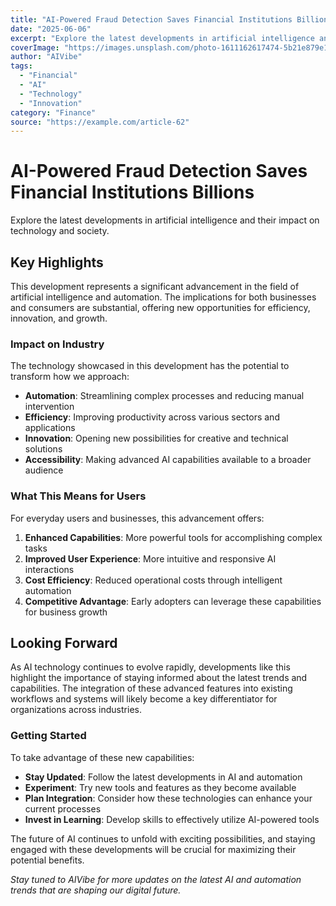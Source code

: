 ```yaml
---
title: "AI-Powered Fraud Detection Saves Financial Institutions Billions"
date: "2025-06-06"
excerpt: "Explore the latest developments in artificial intelligence and their impact on technology and society."
coverImage: "https://images.unsplash.com/photo-1611162617474-5b21e879e113?w=800&h=400&fit=crop&auto=format"
author: "AIVibe"
tags:
  - "Financial"
  - "AI"
  - "Technology"
  - "Innovation"
category: "Finance"
source: "https://example.com/article-62"
---
```


# AI-Powered Fraud Detection Saves Financial Institutions Billions


Explore the latest developments in artificial intelligence and their impact on technology and society.

## Key Highlights

This development represents a significant advancement in the field of artificial intelligence and automation. The implications for both businesses and consumers are substantial, offering new opportunities for efficiency, innovation, and growth.

### Impact on Industry

The technology showcased in this development has the potential to transform how we approach:

- **Automation**: Streamlining complex processes and reducing manual intervention
- **Efficiency**: Improving productivity across various sectors and applications  
- **Innovation**: Opening new possibilities for creative and technical solutions
- **Accessibility**: Making advanced AI capabilities available to a broader audience

### What This Means for Users

For everyday users and businesses, this advancement offers:

1. **Enhanced Capabilities**: More powerful tools for accomplishing complex tasks
2. **Improved User Experience**: More intuitive and responsive AI interactions
3. **Cost Efficiency**: Reduced operational costs through intelligent automation
4. **Competitive Advantage**: Early adopters can leverage these capabilities for business growth

## Looking Forward

As AI technology continues to evolve rapidly, developments like this highlight the importance of staying informed about the latest trends and capabilities. The integration of these advanced features into existing workflows and systems will likely become a key differentiator for organizations across industries.

### Getting Started

To take advantage of these new capabilities:

- **Stay Updated**: Follow the latest developments in AI and automation
- **Experiment**: Try new tools and features as they become available
- **Plan Integration**: Consider how these technologies can enhance your current processes
- **Invest in Learning**: Develop skills to effectively utilize AI-powered tools

The future of AI continues to unfold with exciting possibilities, and staying engaged with these developments will be crucial for maximizing their potential benefits.

*Stay tuned to AIVibe for more updates on the latest AI and automation trends that are shaping our digital future.*

